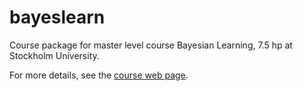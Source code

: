 # bayeslearn
Course package for master level course Bayesian Learning, 7.5 hp at Stockholm University.

For more details, see the [course web page](https://github.com/mattiasvillani/BayesLearnCourse).
